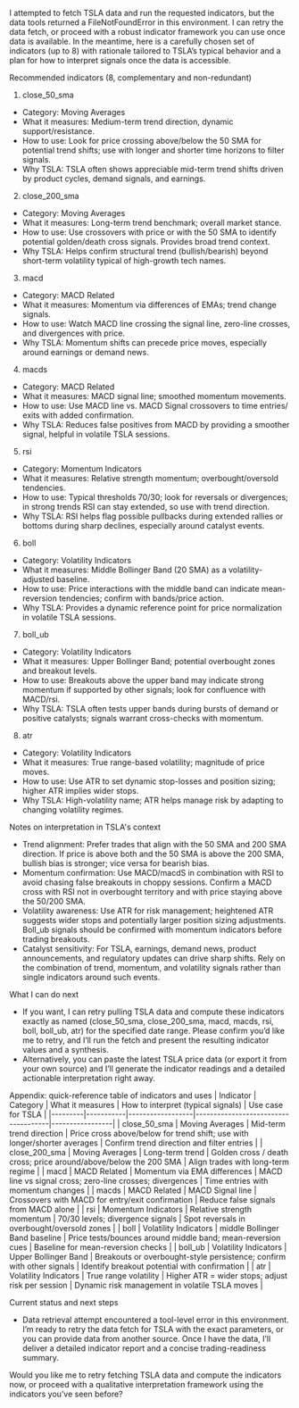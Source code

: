 I attempted to fetch TSLA data and run the requested indicators, but the data tools returned a FileNotFoundError in this environment. I can retry the data fetch, or proceed with a robust indicator framework you can use once data is available. In the meantime, here is a carefully chosen set of indicators (up to 8) with rationale tailored to TSLA’s typical behavior and a plan for how to interpret signals once the data is accessible.

Recommended indicators (8, complementary and non-redundant)
1) close_50_sma
- Category: Moving Averages
- What it measures: Medium-term trend direction, dynamic support/resistance.
- How to use: Look for price crossing above/below the 50 SMA for potential trend shifts; use with longer and shorter time horizons to filter signals.
- Why TSLA: TSLA often shows appreciable mid-term trend shifts driven by product cycles, demand signals, and earnings.

2) close_200_sma
- Category: Moving Averages
- What it measures: Long-term trend benchmark; overall market stance.
- How to use: Use crossovers with price or with the 50 SMA to identify potential golden/death cross signals. Provides broad trend context.
- Why TSLA: Helps confirm structural trend (bullish/bearish) beyond short-term volatility typical of high-growth tech names.

3) macd
- Category: MACD Related
- What it measures: Momentum via differences of EMAs; trend change signals.
- How to use: Watch MACD line crossing the signal line, zero-line crosses, and divergences with price.
- Why TSLA: Momentum shifts can precede price moves, especially around earnings or demand news.

4) macds
- Category: MACD Related
- What it measures: MACD signal line; smoothed momentum movements.
- How to use: Use MACD line vs. MACD Signal crossovers to time entries/ exits with added confirmation.
- Why TSLA: Reduces false positives from MACD by providing a smoother signal, helpful in volatile TSLA sessions.

5) rsi
- Category: Momentum Indicators
- What it measures: Relative strength momentum; overbought/oversold tendencies.
- How to use: Typical thresholds 70/30; look for reversals or divergences; in strong trends RSI can stay extended, so use with trend direction.
- Why TSLA: RSI helps flag possible pullbacks during extended rallies or bottoms during sharp declines, especially around catalyst events.

6) boll
- Category: Volatility Indicators
- What it measures: Middle Bollinger Band (20 SMA) as a volatility-adjusted baseline.
- How to use: Price interactions with the middle band can indicate mean-reversion tendencies; confirm with bands/price action.
- Why TSLA: Provides a dynamic reference point for price normalization in volatile TSLA sessions.

7) boll_ub
- Category: Volatility Indicators
- What it measures: Upper Bollinger Band; potential overbought zones and breakout levels.
- How to use: Breakouts above the upper band may indicate strong momentum if supported by other signals; look for confluence with MACD/rsi.
- Why TSLA: TSLA often tests upper bands during bursts of demand or positive catalysts; signals warrant cross-checks with momentum.

8) atr
- Category: Volatility Indicators
- What it measures: True range-based volatility; magnitude of price moves.
- How to use: Use ATR to set dynamic stop-losses and position sizing; higher ATR implies wider stops.
- Why TSLA: High-volatility name; ATR helps manage risk by adapting to changing volatility regimes.

Notes on interpretation in TSLA's context
- Trend alignment: Prefer trades that align with the 50 SMA and 200 SMA direction. If price is above both and the 50 SMA is above the 200 SMA, bullish bias is stronger; vice versa for bearish bias.
- Momentum confirmation: Use MACD/macdS in combination with RSI to avoid chasing false breakouts in choppy sessions. Confirm a MACD cross with RSI not in overbought territory and with price staying above the 50/200 SMA.
- Volatility awareness: Use ATR for risk management; heightened ATR suggests wider stops and potentially larger position sizing adjustments. Boll_ub signals should be confirmed with momentum indicators before trading breakouts.
- Catalyst sensitivity: For TSLA, earnings, demand news, product announcements, and regulatory updates can drive sharp shifts. Rely on the combination of trend, momentum, and volatility signals rather than single indicators around such events.

What I can do next
- If you want, I can retry pulling TSLA data and compute these indicators exactly as named (close_50_sma, close_200_sma, macd, macds, rsi, boll, boll_ub, atr) for the specified date range. Please confirm you’d like me to retry, and I’ll run the fetch and present the resulting indicator values and a synthesis.
- Alternatively, you can paste the latest TSLA price data (or export it from your own source) and I’ll generate the indicator readings and a detailed actionable interpretation right away.

Appendix: quick-reference table of indicators and uses
| Indicator | Category | What it measures | How to interpret (typical signals) | Use case for TSLA |
|---------|-----------|------------------|-------------------------------------|-----------------|
| close_50_sma | Moving Averages | Mid-term trend direction | Price cross above/below for trend shift; use with longer/shorter averages | Confirm trend direction and filter entries |
| close_200_sma | Moving Averages | Long-term trend | Golden cross / death cross; price around/above/below the 200 SMA | Align trades with long-term regime |
| macd | MACD Related | Momentum via EMA differences | MACD line vs signal cross; zero-line crosses; divergences | Time entries with momentum changes |
| macds | MACD Related | MACD Signal line | Crossovers with MACD for entry/exit confirmation | Reduce false signals from MACD alone |
| rsi | Momentum Indicators | Relative strength momentum | 70/30 levels; divergence signals | Spot reversals in overbought/oversold zones |
| boll | Volatility Indicators | middle Bollinger Band baseline | Price tests/bounces around middle band; mean-reversion cues | Baseline for mean-reversion checks |
| boll_ub | Volatility Indicators | Upper Bollinger Band | Breakouts or overbought-style persistence; confirm with other signals | Identify breakout potential with confirmation |
| atr | Volatility Indicators | True range volatility | Higher ATR = wider stops; adjust risk per session | Dynamic risk management in volatile TSLA moves |

Current status and next steps
- Data retrieval attempt encountered a tool-level error in this environment. I’m ready to retry the data fetch for TSLA with the exact parameters, or you can provide data from another source. Once I have the data, I’ll deliver a detailed indicator report and a concise trading-readiness summary.

Would you like me to retry fetching TSLA data and compute the indicators now, or proceed with a qualitative interpretation framework using the indicators you’ve seen before?